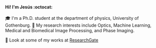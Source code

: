 #### Hi! I'm Jesús :octocat: 

:mortar_board: I'm a Ph.D. student at the department of physics, University of Gothenburg. :dart: My research interests include Optics, Machine Learning, Medical and Biomedical Image Processing, and Phase Imaging. 

:microscope: Look at some of my works at [ResearchGate](https://www.researchgate.net/profile/Jesus_Pineda7)
